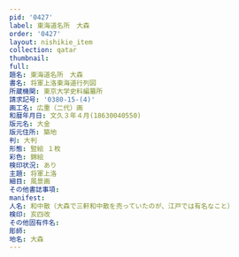 ```yaml
---
pid: '0427'
label: 東海道名所　大森
order: '0427'
layout: nishikie_item
collection: qatar
thumbnail: 
full: 
題名: 東海道名所　大森
書名: 将軍上洛東海道行列図
所蔵機関: 東京大学史料編纂所
請求記号: '0380-15-(4)'
画工名: 広重（二代）画
和暦年月日: 文久３年４月(18630040550)
版元名: 大金
版元住所: 築地
判: 大判
形態: 竪絵 １枚
彩色: 錦絵
検印状況: あり
主題: 将軍上洛
細目: 風景画
その他書誌事項: 
manifest: 
人名: 和中散（大森で三軒和中散を売っていたのが、江戸では有名なこと）
検印: 亥四改
その他固有件名: 
彫師: 
地名: 大森
---
```

